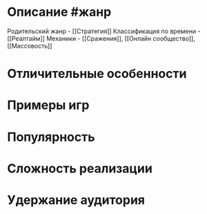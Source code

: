 # Описание  #жанр
 Родительский жанр - [[Стратегия]]
 Классификация по времени - [[Реалтайм]]
 Механики - [[Сражения]],  [[Онлайн сообщество]], [[Массовость]]
# Отличительные особенности
# Примеры игр
# Популярность
# Сложность реализации
# Удержание аудитория
